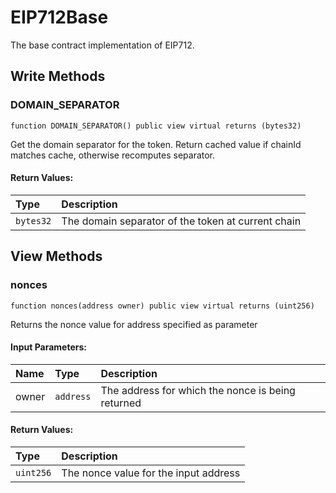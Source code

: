 # EIP712Base

The base contract implementation of EIP712.

## Write Methods

### DOMAIN_SEPARATOR

```solidity
function DOMAIN_SEPARATOR() public view virtual returns (bytes32)
```

Get the domain separator for the token. Return cached value if chainId matches cache, otherwise recomputes separator.

#### Return Values:

| Type      | Description                                        |
| :-------- | :------------------------------------------------- |
| `bytes32` | The domain separator of the token at current chain |

## View Methods

### nonces

```solidity
function nonces(address owner) public view virtual returns (uint256)
```

Returns the nonce value for address specified as parameter

#### Input Parameters:

| Name  | Type      | Description                                       |
| :---- | :-------- | :------------------------------------------------ |
| owner | `address` | The address for which the nonce is being returned |

#### Return Values:

| Type      | Description                            |
| :-------- | :------------------------------------- |
| `uint256` |  The nonce value for the input address |